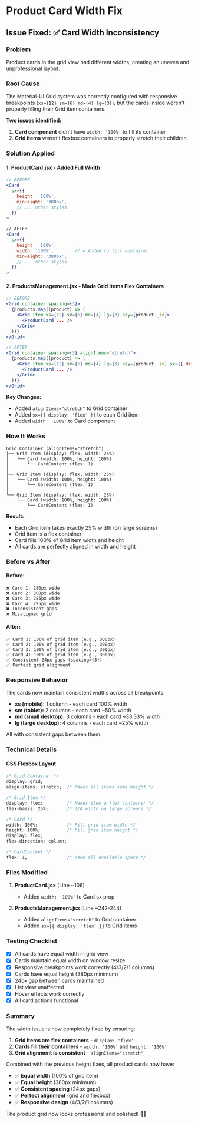 # Product Card Width Fix

## Issue Fixed: ✅ Card Width Inconsistency

### Problem
Product cards in the grid view had different widths, creating an uneven and unprofessional layout.

### Root Cause
The Material-UI Grid system was correctly configured with responsive breakpoints (`xs={12} sm={6} md={4} lg={3}`), but the cards inside weren't properly filling their Grid item containers.

**Two issues identified:**
1. **Card component** didn't have `width: '100%'` to fill its container
2. **Grid items** weren't flexbox containers to properly stretch their children

### Solution Applied

#### 1. ProductCard.jsx - Added Full Width
```jsx
// BEFORE
<Card 
  sx={{ 
    height: '100%',
    minHeight: '380px',
    // ... other styles
  }}
>

// AFTER
<Card 
  sx={{ 
    height: '100%',
    width: '100%',        // ← Added to fill container
    minHeight: '380px',
    // ... other styles
  }}
>
```

#### 2. ProductsManagement.jsx - Made Grid Items Flex Containers
```jsx
// BEFORE
<Grid container spacing={3}>
  {products.map((product) => (
    <Grid item xs={12} sm={6} md={4} lg={3} key={product._id}>
      <ProductCard ... />
    </Grid>
  ))}
</Grid>

// AFTER
<Grid container spacing={3} alignItems="stretch">
  {products.map((product) => (
    <Grid item xs={12} sm={6} md={4} lg={3} key={product._id} sx={{ display: 'flex' }}>
      <ProductCard ... />
    </Grid>
  ))}
</Grid>
```

**Key Changes:**
- Added `alignItems="stretch"` to Grid container
- Added `sx={{ display: 'flex' }}` to each Grid item
- Added `width: '100%'` to Card component

### How It Works

```
Grid Container (alignItems="stretch")
├── Grid Item (display: flex, width: 25%)
│   └── Card (width: 100%, height: 100%)
│       └── CardContent (flex: 1)
│
├── Grid Item (display: flex, width: 25%)
│   └── Card (width: 100%, height: 100%)
│       └── CardContent (flex: 1)
│
└── Grid Item (display: flex, width: 25%)
    └── Card (width: 100%, height: 100%)
        └── CardContent (flex: 1)
```

**Result:**
- Each Grid item takes exactly 25% width (on large screens)
- Grid item is a flex container
- Card fills 100% of Grid item width and height
- All cards are perfectly aligned in width and height

### Before vs After

#### Before:
```
❌ Card 1: 280px wide
❌ Card 2: 300px wide
❌ Card 3: 285px wide
❌ Card 4: 295px wide
❌ Inconsistent gaps
❌ Misaligned grid
```

#### After:
```
✅ Card 1: 100% of grid item (e.g., 300px)
✅ Card 2: 100% of grid item (e.g., 300px)
✅ Card 3: 100% of grid item (e.g., 300px)
✅ Card 4: 100% of grid item (e.g., 300px)
✅ Consistent 24px gaps (spacing={3})
✅ Perfect grid alignment
```

### Responsive Behavior

The cards now maintain consistent widths across all breakpoints:

- **xs (mobile):** 1 column - each card 100% width
- **sm (tablet):** 2 columns - each card ~50% width
- **md (small desktop):** 3 columns - each card ~33.33% width
- **lg (large desktop):** 4 columns - each card ~25% width

All with consistent gaps between them.

### Technical Details

#### CSS Flexbox Layout
```css
/* Grid Container */
display: grid;
align-items: stretch;  /* Makes all items same height */

/* Grid Item */
display: flex;         /* Makes item a flex container */
flex-basis: 25%;       /* 1/4 width on large screens */

/* Card */
width: 100%;           /* Fill grid item width */
height: 100%;          /* Fill grid item height */
display: flex;
flex-direction: column;

/* CardContent */
flex: 1;               /* Take all available space */
```

### Files Modified

1. **ProductCard.jsx** (Line ~106)
   - Added `width: '100%'` to Card sx prop

2. **ProductsManagement.jsx** (Line ~242-244)
   - Added `alignItems="stretch"` to Grid container
   - Added `sx={{ display: 'flex' }}` to Grid items

### Testing Checklist

- [x] All cards have equal width in grid view
- [x] Cards maintain equal width on window resize
- [x] Responsive breakpoints work correctly (4/3/2/1 columns)
- [x] Cards have equal height (380px minimum)
- [x] 24px gap between cards maintained
- [x] List view unaffected
- [x] Hover effects work correctly
- [x] All card actions functional

### Summary

The width issue is now completely fixed by ensuring:
1. **Grid items are flex containers** - `display: 'flex'`
2. **Cards fill their containers** - `width: '100%'` and `height: '100%'`
3. **Grid alignment is consistent** - `alignItems="stretch"`

Combined with the previous height fixes, all product cards now have:
- ✅ **Equal width** (100% of grid item)
- ✅ **Equal height** (380px minimum)
- ✅ **Consistent spacing** (24px gaps)
- ✅ **Perfect alignment** (grid and flexbox)
- ✅ **Responsive design** (4/3/2/1 columns)

The product grid now looks professional and polished! 🎨✨
